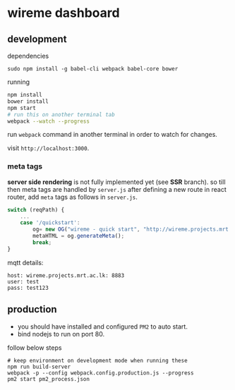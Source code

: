 # wireme dashboard

## development
dependencies
```
sudo npm install -g babel-cli webpack babel-core bower
```

running
```bash
npm install
bower install
npm start
# run this on another terminal tab
webpack --watch --progress
```
run `webpack` command in another terminal in order to watch for changes.

visit `http://localhost:3000`.

### meta tags
**server side rendering** is not fully implemented yet (see **SSR** branch). so till then meta tags are handled by `server.js`
after defining a new route in react router, add `meta` tags as follows in `server.js`.
```js
switch (reqPath) {
    ...
    case '/quickstart':
        og= new OG("wireme - quick start", "http://wireme.projects.mrt.ac.lk/images/tutorial/quickstart/dashboard_on_tab.jpg", "quick start guide for wireme IoT platform");
        metaHTML = og.generateMeta();
        break;
}
```

mqtt details:
```
host: wireme.projects.mrt.ac.lk: 8883
user: test
pass: test123
```

## production
* you should have installed and configured `PM2` to auto start.
* bind nodejs to run on port 80.

follow below steps
```
# keep environment on development mode when running these
npm run build-server
webpack -p --config webpack.config.production.js --progress
pm2 start pm2_process.json
```
